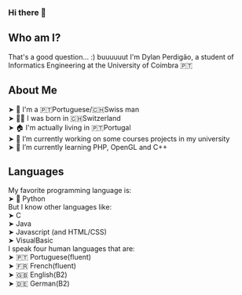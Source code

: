 ### Hi there 👋

## Who am I?
That's a good question... :) buuuuuut I'm Dylan Perdigão, a student of Informatics Engineering at the University of Coimbra 🇵🇹

## About Me
  ➤ 👤 I'm a 🇵🇹Portuguese/🇨🇭Swiss man<br>
  ➤ 👶🏻 I was born in 🇨🇭Switzerland<br>
  ➤ 🏠 I'm actually living in 🇵🇹Portugal<br>
  ➤ 🔭 I’m currently working on some courses projects in my university<br>
  ➤ 🌱 I’m currently learning PHP, OpenGL and C++<br>

## Languages
My favorite programming language is:<br>
  ➤ 🐍 Python<br>
But I know other languages like:<br>
  ➤ C<br>
  ➤ Java<br>
  ➤ Javascript (and HTML/CSS)<br>
  ➤ VisualBasic<br>
I speak four human languages that are:<br>
  ➤ 🇵🇹 Portuguese(fluent)<br>
  ➤ 🇫🇷 French(fluent)<br>
  ➤ 🇬🇧 English(B2)<br>
  ➤ 🇩🇪 German(B2)<br>



